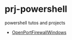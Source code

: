 # prj-powershell
powershell tutos and projects

- [OpenPortFirewallWindows](https://carlossiguam/prj-p)



<!-- BIBLIOGRAFIA -->

<!-- https://python.land/virtual-environments/virtualenv -->
<!-- https://www.linkedin.com/learning/search?keywords=Information%20Technology -->


<!-- https://flet.dev/docs/controls/verticaldivider/ -->

<!-- https://flet-controls-gallery.fly.dev/layout/tabs -->

<!-- https://flet.dev/gallery/ -->